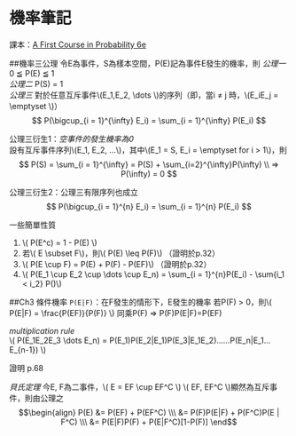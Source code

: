 # 機率筆記

課本：[A First Course in Probability 6e](http://www.pearsonhighered.com/pearsonhigheredus/educator/product/products_detail.page?isbn=0130338516)

##機率三公理
令E為事件，S為樣本空間，P(E)記為事件E發生的機率，則
*公理一* 0 ≦ P(E) ≦ 1  
*公理二* P(S) = 1  
*公理三* 對於任意互斥事件\\(E_1,E_2, \dots \\)的序列（即，當i ≠ j 時，\\(E_iE_j = \emptyset \\)）  
$$
P(\bigcup_{i = 1}^{\infty} E_i) = \sum_{i = 1}^{\infty} P(E_i)
$$

公理三衍生1：*空事件的發生機率為0*  
設有互斥事件序列\\(E_1, E_2, …\\)，其中\\(E_1 = S, E_i = \emptyset for i > 1\\)，則  
$$
P(S) = \sum_{i = 1}^{\infty} = P(S) + \sum_{i=2}^{\infty}P(\infty) \\
=> P(\infty) = 0
$$

公理三衍生2：公理三有限序列也成立
$$
P(\bigcup_{i = 1}^{n} E_i) = \sum_{i = 1}^{n} P(E_i)
$$


一些簡單性質
1. \\( P(E^c) = 1 - P(E) \\)
2. 若\\( E \subset F\\)，則\\( P(E) \leq P(F)\\) （證明於p.32）
3. \\( P(E \cup F) = P(E) + P(F) - P(EF)\\) （證明於p.32）
4. \\( P(E_1 \cup E_2 \cup \dots \cup E_n) = \sum_{i = 1}^{n}P(E_i) - \sum{i_1 < i_2} P()\\)

##Ch3 條件機率
`P(E|F)`：在F發生的情形下，E發生的機率
若P(F) > 0，則\\( P(E|F) = \frac{P(EF)}{P(F)} \\)
同乘P(F) => P(F)P(E|F)=P(EF)

*multiplication rule*  
\\( P(E_1E_2E_3 \dots E_n) = P(E_1)P(E_2|E_1)P(E_3|E_1E_2)……P(E_n|E_1…E_{n-1}) \\)

證明 p.68

*貝氏定理*
今E, F為二事件，\\( E = EF \cup EF^C \\)
\\( EF, EF^C \\)顯然為互斥事件，則由公理之
$$\begin{align}
P(E) &= P(EF) + P(EF^C) \\\
     &= P(F)P(E|F) + P(F^C)P(E | F^C) \\\
     &= P(E|F)P(F) + P(E|F^C)[1-P(F)]
\end$$